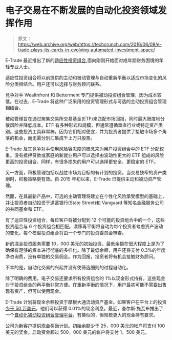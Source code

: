 # 电子交易在不断发展的自动化投资领域发挥作用 

> 原文：<https://web.archive.org/web/https://techcrunch.com/2016/06/08/e-trade-plays-its-cards-in-evolving-automated-investment-space/>

E-Trade 最近推出了新的[适应性投资组合](https://web.archive.org/web/20221007131719/https://us.etrade.com/investing-trading/guidance-advice/adaptive-portfolio),面向刚刚开始面对成年期财务困境的年轻专业人士。

适应性投资组合将以前提供的主动和被动管理与自动重新平衡以适应市场变化的风险分类相结合。用户还可以选择与财务顾问联系。

竞争对手 Wealthfront 和 Betterment 专门提供被动投资组合管理，因为成本较低。在过去，E-Trade 将这种广泛采用的投资管理形式与可选的主动投资组合管理相结合。

被动管理旨在通过聚集交易所交易基金(ETF)来匹配市场回报，同时最大限度地分散风险并降低成本。ETF 有多种形式和规模，但通常遵循垂直行业或特定资产类别。这些投资工具非常棒，因为它们相对便宜，并为投资者提供了接触市场多个角落的机会，而无需分别汇集成千上万只股票。

E-Trade 及其竞争对手使用风险容忍度的概念来为用户投资组合中的 ETF 分配权重。没有抵押贷款或家庭的新就业用户可以选择由波动性更大的 ETF 组成的风险更高的投资组合。同样，有很多损失的用户可以选择更安全、更稳定的 ETF。

另一方面，积极管理包括以战胜市场为目标的有计划的投资。当交易狭窄的资产类别时，积极策略更有效。自 2015 年初以来，E-Trade 已提供主动和被动资产管理。

然而，在其最新产品中，可选的主动管理将建立在个性化风险承受模型的基础上，并让投资者自动投资于道富银行(State Street)和 Vanguard 等知名金融服务公司的共同基金和 ETF。

有了适应性投资组合，每位客户将被分配到 12 个可能的投资组合中的一个，这些投资组合与 6 个投资组合相匹配。漂移再平衡将自动为每个投资者考虑资产波动的变化。每个模型投资组合将由一个专门的投资委员会审查。

新的混合投资服务需要 10，000 美元的初始投资。最低余额在很大程度上是为了确保有足够的资本进行彻底的多样化。除了最低余额，用户还将支付 0.3%的年度净咨询费，没有单独的交易佣金。作为回报，投资者将有机会接触财务顾问。

不幸的是，自动化交易的兴起并没有使筛选细则的过程自动化。

除了明确的费用，电子交易还要求所有投资组合的 1%以现金形式持有。这些现金对于投资组合的再平衡非常方便。在重新平衡的情况下，用户最初可能不需要出售现有资产，但可以使用现金。

E-Trade 计划将现金余额投资于摩根大通流动资产基金。如果客户在平台上的投资[少于 50 万美元](https://web.archive.org/web/20221007131719/https://us.etrade.com/banking/rates-fees/bank-rates-sheet)，他们可以获得 0.01%的现金利息。最近，查尔斯·施瓦布推出了一个[自动化被动投资组合管理平台](https://web.archive.org/web/20221007131719/http://www.schwab.com/public/schwab/intelligent_portfolios)，有类似的，但规模更大的现金持有要求。

公司为新客户提供现金奖励计划。初始余额少于 25，000 美元的帐户将支付 100 美元的奖金。启动资金超过 500，000 美元的帐户将支付 1，500 美元。